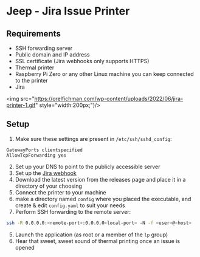 # Jeep - Jira Issue Printer

## Requirements

* SSH forwarding server
* Public domain and IP address
* SSL certificate (Jira webhooks only supports HTTPS)
* Thermal printer
* Raspberry Pi Zero or any other Linux machine you can keep connected to the printer
* Jira

<img src="https://orelfichman.com/wp-content/uploads/2022/06/jira-printer-1.gif" style="width:200px;")/>

## Setup

1. Make sure these settings are present in `/etc/ssh/sshd_config`:
```config
GatewayPorts clientspecified
AllowTcpForwarding yes
```
2. Set up your DNS to point to the publicly accessible server
3. Set up the [Jira webhook](https://developer.atlassian.com/server/jira/platform/webhooks/)
2. Download the latest version from the releases page and place it in a directory of your choosing
3. Connect the printer to your machine
4. make a directory named `config` where you placed the executable, and create & edit `config.yaml` to suit your needs
5. Perform SSH forwarding to the remote server:
```sh
ssh -R 0.0.0.0:<remote-port>:0.0.0.0<local-port> -N -f <user>@<host>
```
5. Launch the application (as root or a member of the `lp` group)
6. Hear that sweet, sweet sound of thermal printing once an issue is opened
